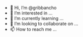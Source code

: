 - 👋 Hi, I’m @gribbancho
- 👀 I’m interested in ...
- 🌱 I’m currently learning ...
- 💞️ I’m looking to collaborate on ...
- 📫 How to reach me ...

<!---
gribbancho/gribbancho is a ✨ special ✨ repository because its `README.md` (this file) appears on your GitHub profile.
You can click the Preview link to take a look at your changes.
--->
